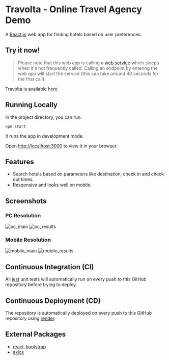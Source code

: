 # Travolta - Online Travel Agency Demo
A [React.js](https://reactjs.org/) web app for finding hotels based on user preferences.

## Try it now!
> Please note that this web app is calling a [web service](https://github.com/giladpomer/travolta-server) which sleeps when it's not frequently called. Calling an endpoint by entering the web app will start the service (this can take around 40 seconds for the first call)

Travolta is available [here](https://travolta.onrender.com/)

## Running Locally
In the project directory, you can run:

`npm start`

It runs the app in development mode.

Open [http://localhost:3000](http://localhost:3000) to view it in your browser.

## Features
 + Search hotels based on parameters like destination, check in and check out times.
 + Responsive and looks well on mobile.

## Screenshots
### PC Resolution
![pc_main](https://user-images.githubusercontent.com/26198102/207729647-14b47b41-2a74-4a3b-af4a-89f9268eafeb.png)
![pc_results](https://user-images.githubusercontent.com/26198102/207729661-512f0546-3a93-48bc-9f0b-337d560c02b3.png)

### Mobile Resolution
![mobile_main](https://user-images.githubusercontent.com/26198102/207729669-88c7b0d1-62d0-4066-9819-69577f94df2a.png)
![mobile_results](https://user-images.githubusercontent.com/26198102/207729680-1ab834a4-0e15-4364-a509-694eea40d729.png)

## Continuous Integration (CI)
All [jest](https://jestjs.io/) unit tests will automatically run on every push to this GitHub repository before trying to deploy.

## Continuous Deployment (CD)
The repository is automatically deployed on every push to this GitHub repository using [render](https://render.com/).

## External Packages
+ [react-bootstrap](https://react-bootstrap.github.io/)
+ [axios](https://axios-http.com/)
